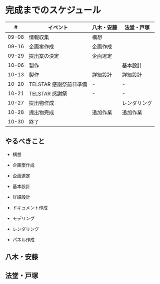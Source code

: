 # 完成までのスケジュール

| # | イベント | 八木・安藤 | 法堂・戸塚 |
| --- | --- | --- | --- |
| 09-08 | 情報収集 | 構想 | |
| 09-16 | 企画案作成 | 企画作成 | |
| 09-29 | 提出案の決定 | 企画選定 | |
| 10-06 | 製作 |  | 基本設計 |
| 10-13 | 製作 | 詳細設計 | 詳細設計 |
| 10-20 | TELSTAR 感謝祭前日準備 | - | - |
| 10-21 | TELSTAR 感謝祭 | - | - |
| 10-27 | 提出物作成 | | レンダリング |
| 10-28 | 提出物完成 | 追加作業 | 追加作業 |
| 10-30 | 終了 | | |


## やるべきこと

- 構想
- 企画案作成
- 企画選定

- 基本設計
- 詳細設計
- ドキュメント作成

- モデリング
- レンダリング

- パネル作成 

## 八木・安藤

## 法堂・戸塚